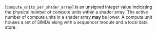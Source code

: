 [`compute_units_per_shader_array`]
is an unsigned integer value indicating the physical number of compute
units within a shader array.
The active number of compute units in a shader array  **may**  be lower.
A compute unit houses a set of SIMDs along with a sequencer module and a
local data store.
